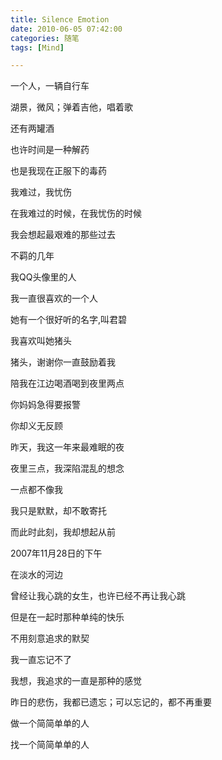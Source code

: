 ```yaml
---
title: Silence Emotion
date: 2010-06-05 07:42:00
categories: 随笔
tags: [Mind]

---
```

一个人，一辆自行车

湖景，微风；弹着吉他，唱着歌

还有两罐酒

也许时间是一种解药 

也是我现在正服下的毒药

我难过，我忧伤 

在我难过的时候，在我忧伤的时候

我会想起最艰难的那些过去

不羁的几年

我QQ头像里的人

我一直很喜欢的一个人

她有一个很好听的名字,叫君碧

我喜欢叫她猪头

猪头，谢谢你一直鼓励着我

陪我在江边喝酒喝到夜里两点

你妈妈急得要报警

你却义无反顾

昨天，我这一年来最难眠的夜 

夜里三点，我深陷混乱的想念

一点都不像我

我只是默默，却不敢寄托

而此时此刻，我却想起从前

2007年11月28日的下午

在淡水的河边

曾经让我心跳的女生，也许已经不再让我心跳 

但是在一起时那种单纯的快乐

不用刻意追求的默契

我一直忘记不了

我想，我追求的一直是那种的感觉

昨日的悲伤，我都已遗忘；可以忘记的，都不再重要

做一个简简单单的人

找一个简简单单的人